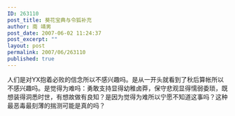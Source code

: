 ```yaml
---
ID: 263110
post_title: 葵花宝典与令狐补充
author: 南 靖男
post_date: 2007-06-02 11:24:37
post_excerpt: ""
layout: post
permalink: 2007/06/263110
published: true
---
```

人们是对YX抱着必败的信念所以不感兴趣吗。是从一开头就看到了秋后算帐所以不感兴趣吗。是觉得为难吗：勇敢支持显得幼稚卤莽，保守悲观显得懦弱委琐，既想装得洞悉时世，有想故做有良知？是因为觉得为难所以宁愿不知道这事吗？这种最恶毒最刻薄的揣测可能是真的吗？